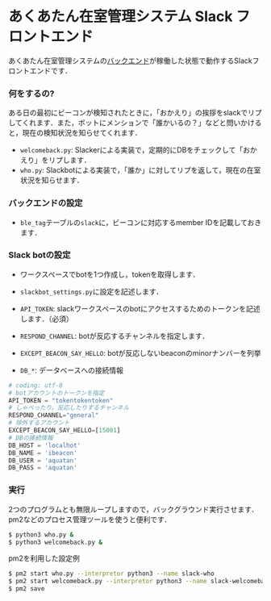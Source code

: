 あくあたん在室管理システム Slack フロントエンド
===============================================

あくあたん在室管理システムの[バックエンド](https://github.com/omzn/aquatan_room_monitor_backend)が稼働した状態で動作するSlackフロントエンドです．

### 何をするの?

ある日の最初にビーコンが検知されたときに，「おかえり」の挨拶をslackでリプしてくれます．また，ボットにメンションで「誰かいるの？」などと問いかけると，現在の検知状況を知らせてくれます．

* `welcomeback.py`: Slackerによる実装で，定期的にDBをチェックして「おかえり」をリプします．
* `who.py`: Slackbotによる実装で，「誰か」に対してリプを返して，現在の在室状況を知らせます．

### バックエンドの設定

* `ble_tag`テーブルの`slack`に，ビーコンに対応するmember IDを記載しておきます．

### Slack botの設定

* ワークスペースでbotを1つ作成し，tokenを取得します．
* `slackbot_settings.py`に設定を記述します．

* `API_TOKEN`: slackワークスペースのbotにアクセスするためのトークンを記述します．（必須）
* `RESPOND_CHANNEL`: botが反応するチャンネルを指定します．
* `EXCEPT_BEACON_SAY_HELLO`: botが反応しないbeaconのminorナンバーを列挙
* `DB_*`: データベースへの接続情報

```python
# coding: utf-8
# botアカウントのトークンを指定
API_TOKEN = "tokentokentoken"
# しゃべったり，反応したりするチャンネル
RESPOND_CHANNEL="general"
# 除外するアカウント
EXCEPT_BEACON_SAY_HELLO=[15001]
# DBの接続情報
DB_HOST = 'localhot'
DB_NAME = 'ibeacon'
DB_USER = 'aquatan'
DB_PASS = 'aquatan'
```

### 実行

2つのプログラムとも無限ループしますので，バックグラウンド実行させます．pm2などのプロセス管理ツールを使うと便利です．

```sh
$ python3 who.py &
$ python3 welcomeback.py &
```

pm2を利用した設定例
```sh
$ pm2 start who.py --interpretor python3 --name slack-who
$ pm2 start welcomeback.py --interpretor python3 --name slack-welcomeback
$ pm2 save
```
